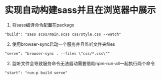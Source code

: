 # 实现自动构建sass并且在浏览器中展示

1. 将sass编译命令配置在package

```
"build": "sass scss/main.scss css/style.css --watch"
```

2. 使用browser-sync启动一个服务并且监听文件夹files

```
"serve": "browser-sync . --files \"css/*.css\""
```

2. 监听文件会导致服务命令无法启动需要借助npm-run-all一起执行两个命令

```
"start": "run-p build serve"
```

